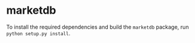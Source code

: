 # marketdb

To install the required dependencies and build the `marketdb` package, run ```python setup.py install```.